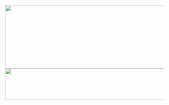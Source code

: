 <img src="https://github.com/user-attachments/assets/901ea3d3-617e-4326-9a59-8def6ed90044" width="1500" height="200">
<img src="https://github.com/user-attachments/assets/ddff3284-996a-48f4-9bde-3541237d72f5" width="1500" height="100">
